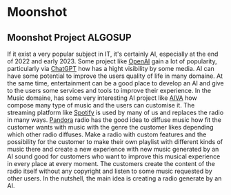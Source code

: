 # Moonshot
## Moonshot Project ALGOSUP

If it exist a very popular subject in IT, it's certainly AI, especially at the end of 2022 and early 2023.
Some project like [OpenAI](https://openai.com/) gain a lot of popularity, particularly via [ChatGPT](https://openai.com/blog/chatgpt/) how has a hight visibility by some media.
AI can have some potential to improve the users quality of life in many domaine.
At the same time, entertainment can be a good place to develop an AI and give to the users some services and tools to improve their experience.
In the Music domaine, has some very interesting AI project like [AIVA](https://www.aiva.ai/) how compose many type of music and the users can customise it.
The streaming platform like [Spotify](https://www.spotify.com/fr/premium/) is used by many of us and replaces the radio in many ways. [Pandora](https://en.wikipedia.org/wiki/Pandora_(service)) radio has the good idea to diffuse music how fit the customer wants with music with the genre the customer likes depending which other radio diffuses.
Make a radio with custom features and the possibility for the customer to make their own playlist with different kinds of music there and create a new experience with new music generated by an AI sound good for customers who want to improve this musical experience in every place at every moment.
The customers create the content of the radio itself without any copyright and
listen to some music requested by other users.
In the nutshell, the main idea is creating a radio generate by an AI.





   
















